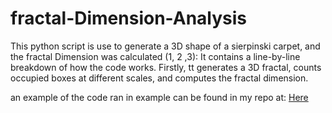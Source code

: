 # fractal-Dimension-Analysis
This python script is use to generate a 3D shape of a sierpinski carpet, and the fractal Dimension was calculated (1, 2 ,3):
It contains a line-by-line breakdown of how the code works.
Firstly, tt generates a 3D fractal, counts occupied boxes at different scales, and computes the fractal dimension.

an example of the code ran in example can be found in my repo at: [Here](https://github.com/DolapoSalim/opencv-repo-learning/blob/main/FractalDimIn3D.py)
